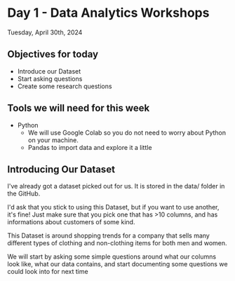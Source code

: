 # Day 1 - Data Analytics Workshops
Tuesday, April 30th, 2024

## Objectives for today
- Introduce our Dataset
- Start asking questions
- Create some research questions

## Tools we will need for this week
- Python
    - We will use Google Colab so you do not need to worry about Python on your machine.
    - Pandas to import data and explore it a little

## Introducing Our Dataset
I've already got a dataset picked out for us. It is stored in the data/ folder in the GitHub.

I'd ask that you stick to using this Dataset, but if you want to use another, it's fine! Just make sure that you pick one that has >10 columns, and has informations about customers of some kind.

This Dataset is around shopping trends for a company that sells many different types of clothing and non-clothing items for both men and women.

We will start by asking some simple questions around what our columns look like, what our data contains, and start documenting some questions we could look into for next time
